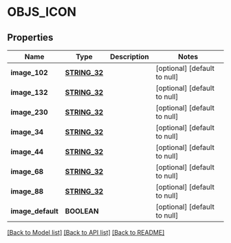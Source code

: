 # OBJS_ICON

## Properties
Name | Type | Description | Notes
------------ | ------------- | ------------- | -------------
**image_102** | [**STRING_32**](STRING_32.md) |  | [optional] [default to null]
**image_132** | [**STRING_32**](STRING_32.md) |  | [optional] [default to null]
**image_230** | [**STRING_32**](STRING_32.md) |  | [optional] [default to null]
**image_34** | [**STRING_32**](STRING_32.md) |  | [optional] [default to null]
**image_44** | [**STRING_32**](STRING_32.md) |  | [optional] [default to null]
**image_68** | [**STRING_32**](STRING_32.md) |  | [optional] [default to null]
**image_88** | [**STRING_32**](STRING_32.md) |  | [optional] [default to null]
**image_default** | **BOOLEAN** |  | [optional] [default to null]

[[Back to Model list]](../README.md#documentation-for-models) [[Back to API list]](../README.md#documentation-for-api-endpoints) [[Back to README]](../README.md)


